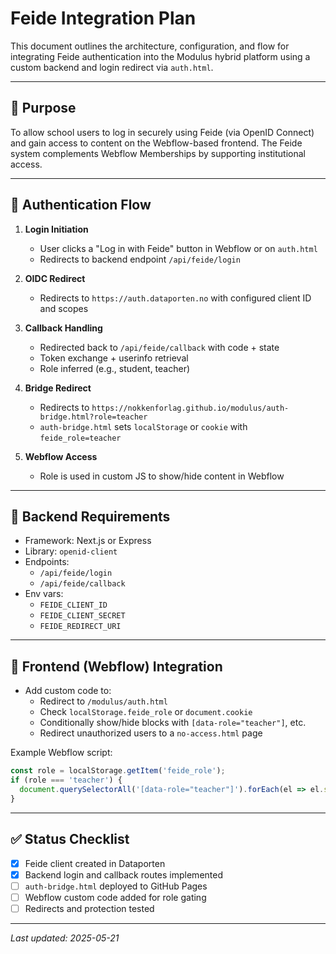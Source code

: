 


# Feide Integration Plan

This document outlines the architecture, configuration, and flow for integrating Feide authentication into the Modulus hybrid platform using a custom backend and login redirect via `auth.html`.

---

## 🎯 Purpose

To allow school users to log in securely using Feide (via OpenID Connect) and gain access to content on the Webflow-based frontend. The Feide system complements Webflow Memberships by supporting institutional access.

---

## 🔐 Authentication Flow

1. **Login Initiation**
   - User clicks a "Log in with Feide" button in Webflow or on `auth.html`
   - Redirects to backend endpoint `/api/feide/login`

2. **OIDC Redirect**
   - Redirects to `https://auth.dataporten.no` with configured client ID and scopes

3. **Callback Handling**
   - Redirected back to `/api/feide/callback` with code + state
   - Token exchange + userinfo retrieval
   - Role inferred (e.g., student, teacher)

4. **Bridge Redirect**
   - Redirects to `https://nokkenforlag.github.io/modulus/auth-bridge.html?role=teacher`
   - `auth-bridge.html` sets `localStorage` or `cookie` with `feide_role=teacher`

5. **Webflow Access**
   - Role is used in custom JS to show/hide content in Webflow

---

## 🧾 Backend Requirements

- Framework: Next.js or Express
- Library: `openid-client`
- Endpoints:
  - `/api/feide/login`
  - `/api/feide/callback`
- Env vars:
  - `FEIDE_CLIENT_ID`
  - `FEIDE_CLIENT_SECRET`
  - `FEIDE_REDIRECT_URI`

---

## 🧩 Frontend (Webflow) Integration

- Add custom code to:
  - Redirect to `/modulus/auth.html`
  - Check `localStorage.feide_role` or `document.cookie`
  - Conditionally show/hide blocks with `[data-role="teacher"]`, etc.
  - Redirect unauthorized users to a `no-access.html` page

Example Webflow script:
```js
const role = localStorage.getItem('feide_role');
if (role === 'teacher') {
  document.querySelectorAll('[data-role="teacher"]').forEach(el => el.style.display = 'block');
}
```

---

## ✅ Status Checklist

- [x] Feide client created in Dataporten
- [x] Backend login and callback routes implemented
- [ ] `auth-bridge.html` deployed to GitHub Pages
- [ ] Webflow custom code added for role gating
- [ ] Redirects and protection tested

---

_Last updated: 2025-05-21_